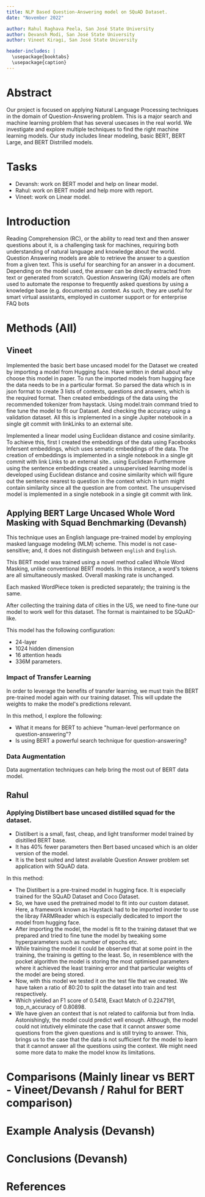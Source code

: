 ```yaml
---
title: NLP Based Question-Answering model on SQuAD Dataset.
date: "November 2022"

author: Rahul Raghava Peela, San José State University
author: Devansh Modi, San José State University
author: Vineet Kiragi, San José State University

header-includes: |
  \usepackage{booktabs}
  \usepackage{caption}
---
```


# Abstract
Our project is focused on applying Natural Language Processing techniques in the domain of Question-Answering problem. This is a major search and machine learning problem that has several usecases in the real world. We investigate and explore multiple techniques to find the right machine learning models. Our study includes linear modeling, basic BERT, BERT Large, and BERT Distrilled models.

# Tasks
- Devansh: work on BERT model and help on linear model.
- Rahul: work on BERT model and help more with report.
- Vineet: work on Linear model.

# Introduction
Reading Comprehension (RC), or the ability to read text and then answer questions about it, is a challenging task for machines, requiring both understanding of natural language and knowledge about the world. Question Answering models are able to retrieve the answer to a question from a given text. This is useful for searching for an answer in a document. Depending on the model used, the answer can be directly extracted from text or generated from scratch. Question Answering (QA) models are often used to automate the response to frequently asked questions by using a knowledge base (e.g. documents) as context. As such, they are useful for smart virtual assistants, employed in customer support or for enterprise FAQ bots

# Methods (All)

## Vineet

Implemented the basic bert base uncased model for the Dataset we created by importing a model from Hugging face. Have written in detail about why choose this model in paper. To run the imported models from hugging face the data needs to be in a particular format. So parsed the data which is in json format to create 3 lists of contexts, questions and answers, which is the required format. Then created embeddings of the data using the recommended tokenizer from haystack. Using model.train command tried to fine tune the model to fit our Dataset. And checking the accuracy using a validation dataset. All this is implemented in a single Jupiter notebook in a single git commit with linkLinks to an external site.

Implemented a linear model using Euclidean distance and cosine similarity. To achieve this, first I created the embeddings of the data using Facebooks Infersent embeddings, which uses sematic embeddings of the data. The creation of embeddings is implemented in a single notebook in a single git commit with link Links to an external site.. using Euclidean Furthermore using the sentence embeddings created a unsupervised learning model is developed using Euclidean distance and cosine similarity which will figure out the sentence nearest to question in the context which in turn might contain similarity since all the question are from context. The unsupervised model is implemented in a single notebook in a single git commit with link.

## Applying BERT Large Uncased Whole Word Masking with Squad Benchmarking (Devansh)

This technique uses an English language pre-trained model by employing masked language modeling (MLM) scheme. 
This model is not case-sensitive; and, it does not distinguish between `english` and `English`.

This BERT model was trained using a novel method called Whole Word Masking, unlike conventional BERT models. In this instance, a word's tokens are all simultaneously masked. Overall masking rate is unchanged.

Each masked WordPiece token is predicted separately; the training is the same.

After collecting the training data of cities in the US, we need to fine-tune our model to work well for this dataset. The format is maintained to be SQuAD-like.

This model has the following configuration:
- 24-layer
- 1024 hidden dimension
- 16 attention heads
- 336M parameters.

### Impact of Transfer Learning

In order to leverage the benefits of transfer learning, we must train the BERT pre-trained model again with our training dataset. This will update the weights to make the model's predictions relevant.

In this method, I explore the following:
- What it means for BERT to achieve "human-level performance on question-answering"? 
- Is using BERT a powerful search technique for question-answering?

### Data Augmentation

Data augmentation techniques can help bring the most out of BERT data model.

## Rahul

### Applying Distilbert base uncased distilled squad for the dataset.

* Distilbert is a small, fast, cheap, and light transformer model trained by disitilled BERT base.
* It has 40% fewer parameters then Bert based uncased which is an older version of the model.
* It is the best suited and latest available Question Answer problem set application with SQuAD data.

In this method:
- The Distilbert is a pre-trained model in hugging face. It is especially trained for the SQuAD Dataset and Coco Dataset.
- So, we have used the pretrained model to fit into our custom dataset. Here, a framework known as Haystack had to be imported inorder to use the libray FARMReader which is especially dedicated to import the model from hugging face.
- After importing the model, the model is fit to the training dataset that we prepared and tried to fine tune the model by tweaking some hyperparameters such as number of epochs etc.
- While training the model it could be observed that at some point in the training, the training is getting to the least. So, in resemblence with the pocket algorithm the model is storing the most optimised parameters where it achieved the least training error and that particular weights of the model are being stored.
- Now, with this model we tested it on the test file that we created. We have taken a ratio of 80:20 to split the dataset into train and test respectively.
- Which yielded an F1 score of 0.5418, Exact Match of 0.2247191, top_n_accuracy of 0.80898.
- We have given an context that is not related to california but from India. Astonishingly, the model could predict well enough. Although, the model could not intutively eliminate the case that it cannot answer some questions from the given questions and is still trying to answer. This, brings us to the case that the data is not sufficient for the model to learn that it cannot answer all the questions using the context. We might need some more data to make the model know its limitations.

# Comparisons (Mainly linear vs BERT - Vineet/Devansh / Rahul for BERT comparison)

# Example Analysis (Devansh)

# Conclusions (Devansh)


# References
